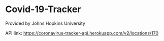# Covid-19-Tracker

Provided by Johns Hopkins University

API link: https://coronavirus-tracker-api.herokuapp.com/v2/locations/170 
